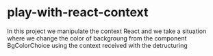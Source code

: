 # play-with-react-context
In this project we manipulate the context React and we take a situation where we change the color of backgroung from the component BgColorChoice using the context received with the detructuring
